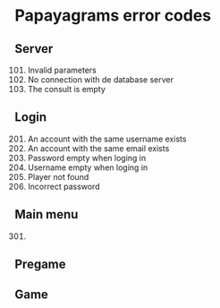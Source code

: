 # Papayagrams error codes

## Server
101. Invalid parameters
102. No connection with de database server
103. The consult is empty

## Login
201. An account with the same username exists
202. An account with the same email exists
203. Password empty when loging in
204. Username empty when loging in
205. Player not found
206. Incorrect password

## Main menu
301. 

## Pregame

## Game
